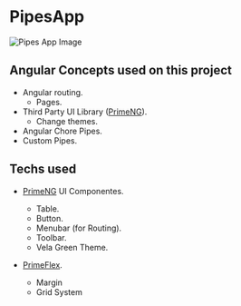 # PipesApp

![Pipes App Image](https://i.ibb.co/8XSVb0Y/pipes-app.png)

## Angular Concepts used on this project

- Angular routing.
  - Pages.
- Third Party UI Library ([PrimeNG](https://www.primefaces.org/primeng/)).
  - Change themes.
- Angular Chore Pipes.
- Custom Pipes.

## Techs used

- [PrimeNG](https://www.primefaces.org/primeng/) UI Componentes.

  - Table.
  - Button.
  - Menubar (for Routing).
  - Toolbar.
  - Vela Green Theme.

- [PrimeFlex](https://www.primefaces.org/primeflex/).
  - Margin
  - Grid System
